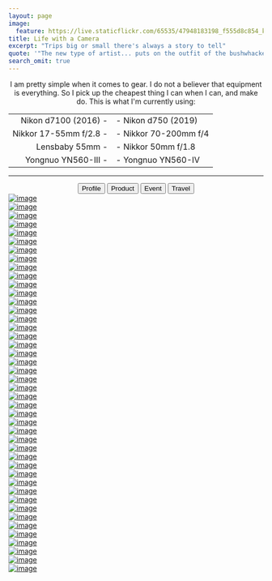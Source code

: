 ```yaml
---
layout: page
image:
  feature: https://live.staticflickr.com/65535/47948183198_f555d8c854_k.jpg
title: Life with a Camera
excerpt: "Trips big or small there's always a story to tell"
quote: '"The new type of artist... puts on the outfit of the bushwhacker and prospector; closes with his environment; paddles, portages and makes camp; sleeps in the out-of-doors under the stars; climbs mountains with his sketchbook on his back."  - F.B. Houser, 1926'
search_omit: true
---
```


<p align="center" style="margin: 0">
	I am pretty simple when it comes to gear. I do not a believer that equipment is everything. So I pick up the cheapest thing I can when I can, and make do. This is what I'm currently using:
</p>

|||
|--:|:--|
| Nikon d7100 (2016) - | - Nikon d750 (2019) |
| Nikkor 17-55mm f/2.8 - | - Nikkor 70-200mm f/4 |
| Lensbaby 55mm - | - Nikkor 50mm f/1.8 |
| Yongnuo YN560-III - | - Yongnuo YN560-IV |

---

<script src="{{ site.url }}/assets/js/vendor/jquery-1.9.1.min.js"></script>
<script src="{{ site.url }}/assets/js/vendor/isotope.pkgd.min.js"></script>
<script src="{{ site.url}}/assets/js/vendor/imagesloaded.pkgd.min.js"></script>

<div align="center" class="button-group filter-button-group">
  <button class="button" data-filter=".grid-item--profile">Profile</button>
  <button class="button" data-filter=".grid-item--product">Product</button>
  <button class="button" data-filter=".grid-item--event">Event</button>
  <button class="button" data-filter=".grid-item--travel">Travel</button>
</div>

<div class="grid">
  <div class="grid-sizer"></div>
  <div class="grid-item grid-item--travel">
    <a href="https://c1.staticflickr.com/8/7356/13913923911_159cb8c662_h.jpg"><img src="https://c1.staticflickr.com/8/7356/13913923911_a01ae7f755.jpg" alt="image"></a>
  </div>
  <div class="grid-item grid-item--travel">
    <a href="https://c1.staticflickr.com/6/5807/23248031870_4f258c18a4_h.jpg"><img src="https://c1.staticflickr.com/6/5807/23248031870_6ff4816705.jpg" alt="image"></a>
  </div>
  <div class="grid-item grid-item--travel">
    <a href="https://c1.staticflickr.com/3/2824/13751813465_070dd344f7_h.jpg"><img src="https://c1.staticflickr.com/3/2824/13751813465_c635109017.jpg" alt="image"></a>
  </div>
  <div class="grid-item grid-item--travel">
    <a href="https://c1.staticflickr.com/6/5543/30630729196_606701287f_h.jpg"><img src="https://c1.staticflickr.com/6/5543/30630729196_1890afa21a_b.jpg" alt="image"></a>
  </div>
  <div class="grid-item grid-item--travel">
    <a href="https://c1.staticflickr.com/1/696/23517798626_96a8a3611a_h.jpg"><img src="https://c1.staticflickr.com/1/696/23517798626_abca5e3d8e.jpg" alt="image"></a>
  </div>
  <div class="grid-item grid-item--travel">
    <a href="https://c1.staticflickr.com/6/5833/30630738606_5678848de0_h.jpg"><img src="https://c1.staticflickr.com/6/5833/30630738606_3c0c5b7062.jpg" alt="image"></a>
  </div>
  <div class="grid-item grid-item--travel">
    <a href="https://c1.staticflickr.com/1/624/23175944329_48042f0755_h.jpg"><img src="https://c1.staticflickr.com/1/624/23175944329_33454bf38b.jpg" alt="image"></a>
  </div>
  <div class="grid-item grid-item--travel">
    <a href="https://c1.staticflickr.com/6/5605/30035648184_ba5f835166_h.jpg"><img src="https://c1.staticflickr.com/6/5605/30035648184_c9d2189685_b.jpg" alt="image"></a>
  </div>
  <div class="grid-item grid-item--travel">
    <a href="https://c1.staticflickr.com/8/7373/27026503123_b5b746d329_h.jpg"><img src="https://c1.staticflickr.com/8/7373/27026503123_ee22f0762e.jpg" alt="image"></a>
  </div>
  <div class="grid-item grid-item--event">
    <a href="https://c1.staticflickr.com/9/8389/8617615949_b649caef91_h.jpg"><img src="https://c1.staticflickr.com/9/8389/8617615949_3736285e17.jpg" alt="image"></a>
  </div>
  <div class="grid-item grid-item--event">
    <a href="https://c1.staticflickr.com/2/1712/25604287945_9ff6e44f74_h.jpg"><img src="https://c1.staticflickr.com/2/1712/25604287945_f907861f2f.jpg" alt="image"></a>
  </div>
  <div class="grid-item grid-item--travel">
    <a href="https://c1.staticflickr.com/1/758/23456561902_2bdee97bd0_h.jpg"><img src="https://c1.staticflickr.com/1/758/23456561902_c1841c1c48.jpg" alt="image"></a>
  </div>
  <div class="grid-item grid-item--travel">
    <a href="https://c1.staticflickr.com/6/5687/30550118872_e2140e18bf_h.jpg"><img src="https://c1.staticflickr.com/6/5687/30550118872_4545a7dcbf.jpg" alt="image"></a>
  </div>
  <div class="grid-item grid-item--travel">
    <a href="https://c1.staticflickr.com/3/2824/9927607124_22b8e87e8d_h.jpg"><img src="https://c1.staticflickr.com/3/2824/9927607124_22b1a90565.jpg" alt="image"></a>
  </div>
  <div class="grid-item grid-item--travel">
    <a href="https://c1.staticflickr.com/9/8605/30551146125_0f46f1561e_h.jpg"><img src="https://c1.staticflickr.com/9/8605/30551146125_f316a655c6.jpg" alt="image"></a>
  </div>
  <div class="grid-item grid-item--travel">
    <a href="https://c1.staticflickr.com/2/1631/23681371143_a489943a5f_h.jpg"><img src="https://c1.staticflickr.com/2/1631/23681371143_966d839438.jpg" alt="image"></a>
  </div>
  <div class="grid-item grid-item--travel">
    <a href="https://c1.staticflickr.com/8/7514/15778407779_f5dd73f8cb_h.jpg"><img src="https://c1.staticflickr.com/8/7514/15778407779_5dc6d0f892.jpg" alt="image"></a>
  </div>
  <div class="grid-item grid-item--travel">
    <a href="https://c1.staticflickr.com/8/7399/27601949446_29417be35a_h.jpg"><img src="https://c1.staticflickr.com/8/7399/27601949446_6d1875eb14_b.jpg" alt="image"></a>
  </div>
  <div class="grid-item grid-item--travel">
    <a href="https://c1.staticflickr.com/9/8319/7937304368_56a22bddbf_h.jpg"><img src="https://c1.staticflickr.com/9/8319/7937304368_ece8985ecc.jpg" alt="image"></a>
  </div>
  <div class="grid-item grid-item--event">
    <a href="https://c1.staticflickr.com/3/2847/9157382412_0319d500c5_h.jpg"><img src="https://c1.staticflickr.com/3/2847/9157382412_c907b3a7f2.jpg" alt="image"></a>
  </div>
  <div class="grid-item grid-item--event">
    <a href="https://c1.staticflickr.com/1/725/32602225015_2381bafa45_h.jpg"><img src="https://c1.staticflickr.com/1/725/32602225015_4de8895d2f.jpg" alt="image"></a>
  </div>
  <div class="grid-item grid-item--travel">
    <a href="https://c1.staticflickr.com/8/7200/27358165720_6c8d9baf23_h.jpg"><img src="https://c1.staticflickr.com/8/7200/27358165720_506a657bae_b.jpg" alt="image"></a>
  </div>
  <div class="grid-item grid-item--travel">
    <a href="https://c1.staticflickr.com/9/8612/28713204605_4c067e129d_h.jpg"><img src="https://c1.staticflickr.com/9/8612/28713204605_b1ae3375f2_b.jpg" alt="image"></a>
  </div>
  <div class="grid-item grid-item--event">
    <a href="https://c1.staticflickr.com/1/429/31758349284_f81a8a06c8_h.jpg"><img src="https://c1.staticflickr.com/1/429/31758349284_4ac4722ff5.jpg" alt="image"></a>
  </div>
  <div class="grid-item grid-item--travel">
    <a href="https://c1.staticflickr.com/6/5725/22793509728_3878d72a3f_h.jpg"><img src="https://c1.staticflickr.com/6/5725/22793509728_3854ce6f7f.jpg" alt="image"></a>
  </div>
  <div class="grid-item grid-item--product">
  	<a href="/images/portfolio/product/esight-1.jpg"><img src="/images/portfolio/product/esight-1.jpg" alt="image"></a>
  </div>
  <div class="grid-item grid-item--product">
  	<a href="/images/portfolio/product/esight-2.jpg"><img src="/images/portfolio/product/esight-2.jpg" alt="image"></a>
  </div>
  <div class="grid-item grid-item--product">
  	<a href="/images/portfolio/product/esight-3.jpg"><img src="/images/portfolio/product/esight-3.jpg" alt="image"></a>
  </div>
  <div class="grid-item grid-item--product">
  	<a href="/images/portfolio/product/gruvi-1.jpg"><img src="/images/portfolio/product/gruvi-1.jpg" alt="image"></a>
  </div>
  <div class="grid-item grid-item--product">
  	<a href="/images/portfolio/product/gruvi-2.jpg"><img src="/images/portfolio/product/gruvi-2.jpg" alt="image"></a>
  </div>
  <div class="grid-item grid-item--product">
  	<a href="/images/portfolio/product/gruvi-3.jpg"><img src="/images/portfolio/product/gruvi-3.jpg" alt="image"></a>
  </div>
  <div class="grid-item grid-item--product">
  	<a href="/images/portfolio/product/nymi-1.jpg"><img src="/images/portfolio/product/nymi-1.jpg" alt="image"></a>
  </div>
  <div class="grid-item grid-item--product">
  	<a href="/images/portfolio/product/nymi-2.jpg"><img src="/images/portfolio/product/nymi-2.jpg" alt="image"></a>
  </div>
  <div class="grid-item grid-item--profile">
  	<a href="/images/portfolio/profile/profile-4.jpg"><img src="/images/portfolio/profile/profile-4.jpg" alt="image"></a>
  </div>
  <div class="grid-item grid-item--profile">
  	<a href="/images/portfolio/profile/profile-5.jpg"><img src="/images/portfolio/profile/profile-5.jpg" alt="image"></a>
  </div>
  <div class="grid-item grid-item--profile">
  	<a href="/images/portfolio/profile/profile-6.jpg"><img src="/images/portfolio/profile/profile-6.jpg" alt="image"></a>
  </div>
  <div class="grid-item grid-item--profile">
  	<a href="/images/portfolio/profile/profile-8.jpg"><img src="/images/portfolio/profile/profile-8.jpg" alt="image"></a>
  </div>
  <div class="grid-item grid-item--profile">
  	<a href="/images/portfolio/profile/profile-9.jpg"><img src="/images/portfolio/profile/profile-9.jpg" alt="image"></a>
  </div>
  <div class="grid-item grid-item--profile">
  	<a href="/images/portfolio/profile/profile-11.jpg"><img src="/images/portfolio/profile/profile-11.jpg" alt="image"></a>
  </div>
  <div class="grid-item grid-item--profile">
  	<a href="/images/portfolio/profile/profile-12.jpg"><img src="/images/portfolio/profile/profile-12.jpg" alt="image"></a>
  </div>
  <div class="grid-item grid-item--profile">
  	<a href="/images/portfolio/profile/profile-13.jpg"><img src="/images/portfolio/profile/profile-13.jpg" alt="image"></a>
  </div>
  <div class="grid-item grid-item--profile">
  	<a href="/images/portfolio/profile/profile-1.jpg"><img src="/images/portfolio/profile/profile-1.jpg" alt="image"></a>
  </div>
  <div class="grid-item grid-item--profile">
  	<a href="/images/portfolio/profile/profile-2.jpg"><img src="/images/portfolio/profile/profile-2.jpg" alt="image"></a>
  </div>
  <div class="grid-item grid-item--profile">
  	<a href="/images/portfolio/profile/profile-3.jpg"><img src="/images/portfolio/profile/profile-3.jpg" alt="image"></a>
  </div>

</div>


<script>
var images = document.querySelector('.grid');
var $grid = $('.grid').isotope({
	filter: ".grid-item--profile",
  itemSelector: '.grid-item',
  stagger: 30,
  masonry: {
    // set to the element
    gutter: 5
  }
});

imagesLoaded( images ).on( 'progress', function() {
  // layout Masonry after each image loads
  $grid.isotope('layout');
});

$('.filter-button-group').on( 'click', '.button', function() {
  var filterValue = $(this).attr('data-filter');
  $grid.isotope({ filter: filterValue });
});

// change is-checked class on buttons
$('.button-group').each( function( i, buttonGroup ) {
  var $buttonGroup = $( buttonGroup );
  $buttonGroup.on( 'click', 'button', function() {
    $buttonGroup.find('.is-checked').removeClass('is-checked');
    $( this ).addClass('is-checked');
  });
});
</script>
